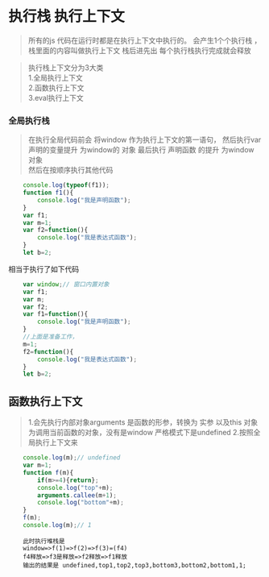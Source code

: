 # 执行栈 执行上下文
>所有的js 代码在运行时都是在执行上下文中执行的。 会产生1个个执行栈 ，栈里面的内容叫做执行上下文
>栈后进先出   每个执行栈执行完成就会释放

>执行栈上下文分为3大类  
1.全局执行上下文    
2.函数执行上下文    
3.eval执行上下文

### 全局执行栈 
>在执行全局代码前会 将window  作为执行上下文的第一语句，
>然后执行var 声明的变量提升  为window的 对象
>最后执行 声明函数 的提升    为window 对象     
>然后在按顺序执行其他代码
~~~javascript
    console.log(typeof(f1));
    function f1(){
        console.log("我是声明函数");
    }
    var f1;
    var m=1;
    var f2=function(){
        console.log("我是表达式函数");
    }
    let b=2;
~~~
相当于执行了如下代码
~~~javascript
    var window;// 窗口内置对象
    var f1;
    var m;
    var f2;
    var f1=function(){
        console.log("我是声明函数");
    }
    //上面是准备工作，
    m=1;
    f2=function(){
        console.log("我是表达式函数");
    }
    let b=2;
~~~


## 函数执行上下文
>1.会先执行内部对象arguments 是函数的形参，转换为 实参 以及this 对象为调用当前函数的对象，没有是window 严格模式下是undefined
>2.按照全局执行上下文来

~~~javascript
    console.log(m);// undefined
    var m=1;
    function f(m){
        if(m>=4){return};
        console.log("top"+m);
        arguments.callee(m+1);
        console.log("bottom"+m);
    }
    f(m);
    console.log(m);// 1 
~~~
~~~text
    此时执行堆栈是 
    window=>f(1)=>f(2)=>f(3)=(f4)   
    f4释放=>f3是释放=>f2释放=>f1释放    
    输出的结果是 undefined,top1,top2,top3,bottom3,bottom2,bottom1,1;
~~~